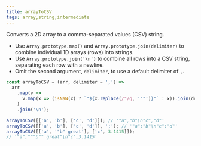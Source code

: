 ```yaml
---
title: arrayToCSV
tags: array,string,intermediate
---
```


Converts a 2D array to a comma-separated values (CSV) string.

- Use `Array.prototype.map()` and `Array.prototype.join(delimiter)` to combine individual 1D arrays (rows) into strings.
- Use `Array.prototype.join('\n')` to combine all rows into a CSV string, separating each row with a newline.
- Omit the second argument, `delimiter`, to use a default delimiter of `,`.

```js
const arrayToCSV = (arr, delimiter = ',') =>
  arr
    .map(v =>
      v.map(x => (isNaN(x) ? `"${x.replace(/"/g, '""')}"` : x)).join(delimiter)
    )
    .join('\n');
```

```js
arrayToCSV([['a', 'b'], ['c', 'd']]); // '"a","b"\n"c","d"'
arrayToCSV([['a', 'b'], ['c', 'd']], ';'); // '"a";"b"\n"c";"d"'
arrayToCSV([['a', '"b" great'], ['c', 3.1415]]);
// '"a","""b"" great"\n"c",3.1415'
```
